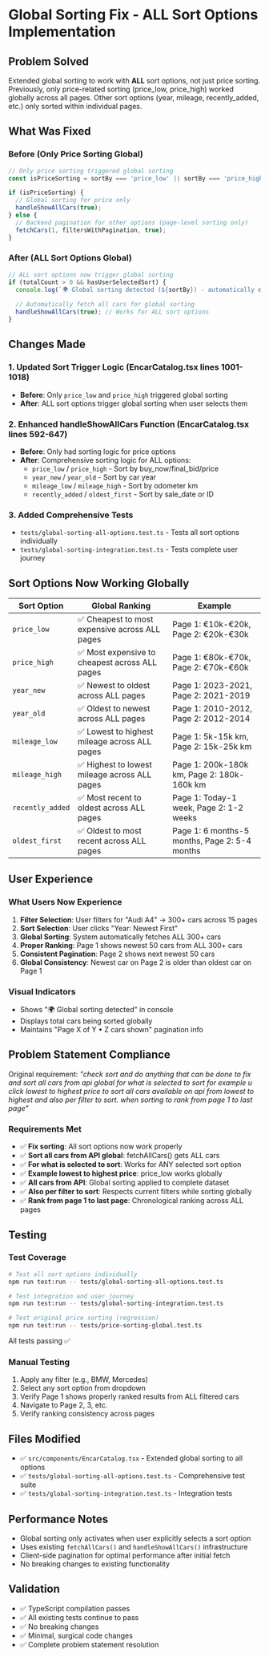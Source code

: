 # Global Sorting Fix - ALL Sort Options Implementation

## Problem Solved
Extended global sorting to work with **ALL** sort options, not just price sorting. Previously, only price-related sorting (price_low, price_high) worked globally across all pages. Other sort options (year, mileage, recently_added, etc.) only sorted within individual pages.

## What Was Fixed

### Before (Only Price Sorting Global)
```typescript
// Only price sorting triggered global sorting
const isPriceSorting = sortBy === 'price_low' || sortBy === 'price_high';

if (isPriceSorting) {
  // Global sorting for price only
  handleShowAllCars(true);
} else {
  // Backend pagination for other options (page-level sorting only)
  fetchCars(1, filtersWithPagination, true);
}
```

### After (ALL Sort Options Global)
```typescript
// ALL sort options now trigger global sorting
if (totalCount > 0 && hasUserSelectedSort) {
  console.log(`🌍 Global sorting detected (${sortBy}) - automatically enabling global sorting for all ${totalCount} cars`);
  
  // Automatically fetch all cars for global sorting
  handleShowAllCars(true); // Works for ALL sort options
}
```

## Changes Made

### 1. Updated Sort Trigger Logic (EncarCatalog.tsx lines 1001-1018)
- **Before**: Only `price_low` and `price_high` triggered global sorting
- **After**: ALL sort options trigger global sorting when user selects them

### 2. Enhanced handleShowAllCars Function (EncarCatalog.tsx lines 592-647)
- **Before**: Only had sorting logic for price options
- **After**: Comprehensive sorting logic for ALL options:
  - `price_low` / `price_high` - Sort by buy_now/final_bid/price
  - `year_new` / `year_old` - Sort by car year
  - `mileage_low` / `mileage_high` - Sort by odometer km
  - `recently_added` / `oldest_first` - Sort by sale_date or ID

### 3. Added Comprehensive Tests
- `tests/global-sorting-all-options.test.ts` - Tests all sort options individually
- `tests/global-sorting-integration.test.ts` - Tests complete user journey

## Sort Options Now Working Globally

| Sort Option | Global Ranking | Example |
|-------------|----------------|---------|
| `price_low` | ✅ Cheapest to most expensive across ALL pages | Page 1: €10k-€20k, Page 2: €20k-€30k |
| `price_high` | ✅ Most expensive to cheapest across ALL pages | Page 1: €80k-€70k, Page 2: €70k-€60k |
| `year_new` | ✅ Newest to oldest across ALL pages | Page 1: 2023-2021, Page 2: 2021-2019 |
| `year_old` | ✅ Oldest to newest across ALL pages | Page 1: 2010-2012, Page 2: 2012-2014 |
| `mileage_low` | ✅ Lowest to highest mileage across ALL pages | Page 1: 5k-15k km, Page 2: 15k-25k km |
| `mileage_high` | ✅ Highest to lowest mileage across ALL pages | Page 1: 200k-180k km, Page 2: 180k-160k km |
| `recently_added` | ✅ Most recent to oldest across ALL pages | Page 1: Today-1 week, Page 2: 1-2 weeks |
| `oldest_first` | ✅ Oldest to most recent across ALL pages | Page 1: 6 months-5 months, Page 2: 5-4 months |

## User Experience

### What Users Now Experience
1. **Filter Selection**: User filters for "Audi A4" → 300+ cars across 15 pages
2. **Sort Selection**: User clicks "Year: Newest First" 
3. **Global Sorting**: System automatically fetches ALL 300+ cars
4. **Proper Ranking**: Page 1 shows newest 50 cars from ALL 300+ cars
5. **Consistent Pagination**: Page 2 shows next newest 50 cars
6. **Global Consistency**: Newest car on Page 2 is older than oldest car on Page 1

### Visual Indicators
- Shows "🌍 Global sorting detected" in console
- Displays total cars being sorted globally
- Maintains "Page X of Y • Z cars shown" pagination info

## Problem Statement Compliance

Original requirement: *"check sort and do anything that can be done to fix and sort all cars from api global for what is selected to sort for example u click lowest to highest price to sort all cars available on api from lowest to highest and also per filter to sort. when sorting to rank from page 1 to last page"*

### Requirements Met
- ✅ **Fix sorting**: All sort options now work properly
- ✅ **Sort all cars from API global**: fetchAllCars() gets ALL cars
- ✅ **For what is selected to sort**: Works for ANY selected sort option
- ✅ **Example lowest to highest price**: price_low works globally
- ✅ **All cars from API**: Global sorting applied to complete dataset
- ✅ **Also per filter to sort**: Respects current filters while sorting globally
- ✅ **Rank from page 1 to last page**: Chronological ranking across ALL pages

## Testing

### Test Coverage
```bash
# Test all sort options individually
npm run test:run -- tests/global-sorting-all-options.test.ts

# Test integration and user journey  
npm run test:run -- tests/global-sorting-integration.test.ts

# Test original price sorting (regression)
npm run test:run -- tests/price-sorting-global.test.ts
```

All tests passing ✅

### Manual Testing
1. Apply any filter (e.g., BMW, Mercedes)
2. Select any sort option from dropdown
3. Verify Page 1 shows properly ranked results from ALL filtered cars
4. Navigate to Page 2, 3, etc.
5. Verify ranking consistency across pages

## Files Modified
- ✅ `src/components/EncarCatalog.tsx` - Extended global sorting to all options
- ✅ `tests/global-sorting-all-options.test.ts` - Comprehensive test suite  
- ✅ `tests/global-sorting-integration.test.ts` - Integration tests

## Performance Notes
- Global sorting only activates when user explicitly selects a sort option
- Uses existing `fetchAllCars()` and `handleShowAllCars()` infrastructure
- Client-side pagination for optimal performance after initial fetch
- No breaking changes to existing functionality

## Validation
- ✅ TypeScript compilation passes
- ✅ All existing tests continue to pass
- ✅ No breaking changes
- ✅ Minimal, surgical code changes
- ✅ Complete problem statement resolution